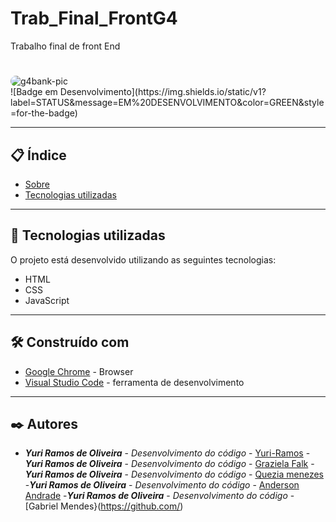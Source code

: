 # Trab_Final_FrontG4
Trabalho final de front End
# 

<div>
<img align="middle" alt="g4bank-pic" style="border-radius:50px;" src="https://www.mxcursos.com/blog/wp-content/uploads/2017/04/front-end-ou-back-end-entenda-as-diferencas-e-descubra-o-seu-perfil.png?width=832&height=466"></a>
</div>
![Badge em Desenvolvimento](https://img.shields.io/static/v1?label=STATUS&message=EM%20DESENVOLVIMENTO&color=GREEN&style=for-the-badge)

--- 

## 📋 Índice

- [Sobre](#frontend-essencial)
- [Tecnologias utilizadas](#-tecnologias-utilizadas)

--- 

## 🚀 Tecnologias utilizadas

O projeto está desenvolvido utilizando as seguintes tecnologias:

- HTML
- CSS
- JavaScript

---  

## 🛠️ Construído com
* [Google Chrome](https://chromeenterprise.google/intl/pt_br/browser/download/) - Browser
* [Visual Studio Code](https://code.visualstudio.com/) - ferramenta de desenvolvimento


--- 

## ✒️ Autores

* ***Yuri Ramos de Oliveira*** - *Desenvolvimento do código* - [Yuri-Ramos](https://github.com/Yuri-Ramos)
-***Yuri Ramos de Oliveira***  - *Desenvolvimento do código* - [Graziela Falk](https://github.com/grazifalk)
-***Yuri Ramos de Oliveira***  - *Desenvolvimento do código* - [Quezia menezes](https://github.com/QueziaMenezes)
-***Yuri Ramos de Oliveira*** - *Desenvolvimento do código* -  [Anderson Andrade](https://github.com/)
-***Yuri Ramos de Oliveira*** - *Desenvolvimento do código* -  [Gabriel Mendes}(https://github.com/)

<div>

</div>
